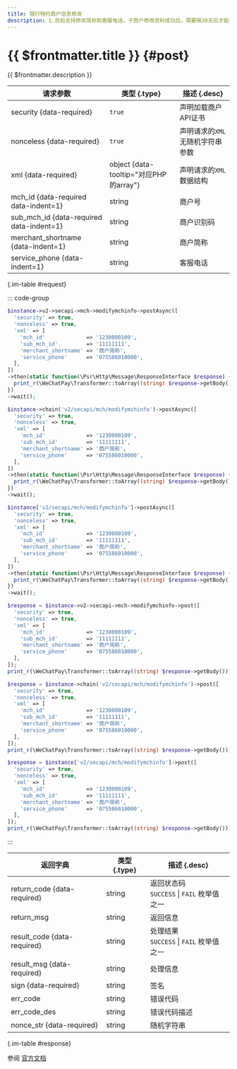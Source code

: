 ```yaml
---
title: 银行特约商户信息修改
description: 1.目前支持修改简称和客服电话，子商户修改资料成功后，需要隔30天后才能修改。2.商户简称是用户支付界面显示的商户名，必须是能清楚标识某个商户，不能乱传。
---
```


# {{ $frontmatter.title }} {#post}

{{ $frontmatter.description }}

| 请求参数 | 类型 {.type} | 描述 {.desc}
| --- | --- | ---
| security {data-required} | `true` | 声明加载商户API证书
| nonceless {data-required} | `true` | 声明请求的`XML`无随机字符串参数
| xml {data-required} | object {data-tooltip="对应PHP的array"} | 声明请求的`XML`数据结构
| mch_id {data-required data-indent=1} | string | 商户号
| sub_mch_id {data-required data-indent=1} | string | 商户识别码
| merchant_shortname {data-indent=1} | string | 商户简称
| service_phone {data-indent=1} | string | 客服电话

{.im-table #request}

::: code-group

```php [异步纯链式]
$instance->v2->secapi->mch->modifymchinfo->postAsync([
  'security' => true,
  'nonceless' => true,
  'xml' => [
    'mch_id'             => '1230000109',
    'sub_mch_id'         => '11111111',
    'merchant_shortname' => '商户简称',
    'service_phone'      => '075586010000',
  ],
])
->then(static function(\Psr\Http\Message\ResponseInterface $response) {
  print_r(\WeChatPay\Transformer::toArray((string) $response->getBody()));
})
->wait();
```

```php [异步声明式]
$instance->chain('v2/secapi/mch/modifymchinfo')->postAsync([
  'security' => true,
  'nonceless' => true,
  'xml' => [
    'mch_id'             => '1230000109',
    'sub_mch_id'         => '11111111',
    'merchant_shortname' => '商户简称',
    'service_phone'      => '075586010000',
  ],
])
->then(static function(\Psr\Http\Message\ResponseInterface $response) {
  print_r(\WeChatPay\Transformer::toArray((string) $response->getBody()));
})
->wait();
```

```php [异步属性式]
$instance['v2/secapi/mch/modifymchinfo']->postAsync([
  'security' => true,
  'nonceless' => true,
  'xml' => [
    'mch_id'             => '1230000109',
    'sub_mch_id'         => '11111111',
    'merchant_shortname' => '商户简称',
    'service_phone'      => '075586010000',
  ],
])
->then(static function(\Psr\Http\Message\ResponseInterface $response) {
  print_r(\WeChatPay\Transformer::toArray((string) $response->getBody()));
})
->wait();
```

```php [同步纯链式]
$response = $instance->v2->secapi->mch->modifymchinfo->post([
  'security' => true,
  'nonceless' => true,
  'xml' => [
    'mch_id'             => '1230000109',
    'sub_mch_id'         => '11111111',
    'merchant_shortname' => '商户简称',
    'service_phone'      => '075586010000',
  ],
]);
print_r(\WeChatPay\Transformer::toArray((string) $response->getBody()));
```

```php [同步声明式]
$response = $instance->chain('v2/secapi/mch/modifymchinfo')->post([
  'security' => true,
  'nonceless' => true,
  'xml' => [
    'mch_id'             => '1230000109',
    'sub_mch_id'         => '11111111',
    'merchant_shortname' => '商户简称',
    'service_phone'      => '075586010000',
  ],
]);
print_r(\WeChatPay\Transformer::toArray((string) $response->getBody()));
```

```php [同步属性式]
$response = $instance['v2/secapi/mch/modifymchinfo']->post([
  'security' => true,
  'nonceless' => true,
  'xml' => [
    'mch_id'             => '1230000109',
    'sub_mch_id'         => '11111111',
    'merchant_shortname' => '商户简称',
    'service_phone'      => '075586010000',
  ],
]);
print_r(\WeChatPay\Transformer::toArray((string) $response->getBody()));
```

:::

| 返回字典 | 类型 {.type} | 描述 {.desc}
| --- | --- | ---
| return_code {data-required} | string | 返回状态码<br/>`SUCCESS` \| `FAIL` 枚举值之一
| return_msg | string | 返回信息
| result_code {data-required} | string | 处理结果<br/>`SUCCESS` \| `FAIL` 枚举值之一
| result_msg {data-required} | string | 处理信息
| sign {data-required} | string | 签名
| err_code | string | 错误代码
| err_code_des | string | 错误代码描述
| nonce_str {data-required} | string | 随机字符串

{.im-table #response}

参阅 [官方文档](https://pay.weixin.qq.com/wiki/doc/api/mch_bank.php?chapter=9_27&index=2&p=9)
